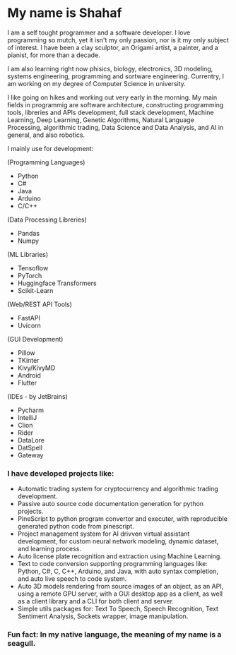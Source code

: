 # My name is Shahaf


I am a self tought programmer and a software developer. I love programming so mutch, yet it isn't my only passion, nor is it my only subject of interest.
I have been a clay sculptor, an Origami artist, a painter, and a pianist, for more than a decade.

I am also learning right now phisics, biology, electronics, 3D modeling, systems engineering, programming and sortware engineering.
Currentry, I am working on my degree of Computer Science in university.

I like going on hikes and working out very early in the morning.
My main fields in programmig are software architecture, constructing programming tools, libreries and APIs development, full stack development, Machine Learning, 
Deep Learning, Genetic Algorithms, Natural Language Processing, algorithmic trading, Data Science and Data Analysis, and AI in general, and also robotics. 

I mainly use for development:

(Programming Languages)
 - Python
 - C#
 - Java
 - Arduino
 - C/C++
 
(Data Processing Libreries)
 - Pandas
 - Numpy

(ML Libraries)
 - Tensoflow
 - PyTorch
 - Huggingface Transformers
 - Scikit-Learn

(Web/REST API Tools)
 - FastAPI
 - Uvicorn

(GUI Development)
 - Pillow
 - TKinter
 - Kivy/KivyMD
 - Android
 - Flutter

(IDEs - by JetBrains)
 - Pycharm
 - IntelliJ
 - Clion
 - Rider
 - DataLore
 - DatSpell
 - Gateway

### I have developed projects like:
  - Automatic trading system for cryptocurrency and algorithmic trading development.
  - Passive auto source code documentation generation for python projects.
  - PineScript to python program convertor and executer, with reproducible generated python code from pinescript.
  - Project management system for AI drivven virtual assistant development, for custom neural network modeling, dynamic dataset, and learning process.
  - Auto license plate recognition and extraction using Machine Learning.
  - Text to code conversion supporting programming languages like: Python, C#, C, C++, Arduino, and Java, with auto syntax completion, and auto live speech to code system.
  - Auto 3D models rendering from source images of an object, as an API, using a remote GPU server, with a GUI desktop app as a client, as well as a client library and a CLI for both client and server.
  - Simple utils packages for: Text To Speech, Speech Recognition, Text Sentiment Analysis, Sockets wrapper, image manipulation.

### Fun fact: In my native language, the meaning of my name is a seagull.
